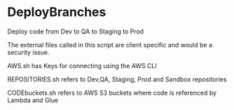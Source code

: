 # DeployBranches
Deploy code from Dev to QA to Staging to Prod

The external files called in this script are client specific and would be a security issue.

AWS.sh has Keys for connecting using the AWS CLI

REPOSITORIES.sh refers to Dev,QA, Staging, Prod and Sandbox repositories

CODEbuckets.sh refers to AWS S3 buckets where code is referenced by Lambda and Glue
